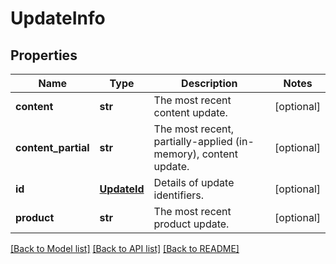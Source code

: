 # UpdateInfo

## Properties
Name | Type | Description | Notes
------------ | ------------- | ------------- | -------------
**content** | **str** | The most recent content update. | [optional] 
**content_partial** | **str** | The most recent, partially-applied (in-memory), content update. | [optional] 
**id** | [**UpdateId**](UpdateId.md) | Details of update identifiers. | [optional] 
**product** | **str** | The most recent product update. | [optional] 

[[Back to Model list]](../README.md#documentation-for-models) [[Back to API list]](../README.md#documentation-for-api-endpoints) [[Back to README]](../README.md)


